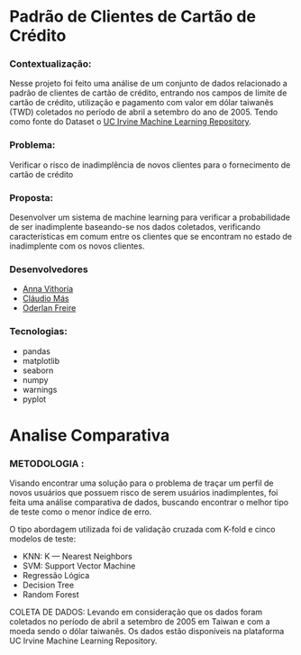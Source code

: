 # Padrão de Clientes de Cartão de Crédito

### Contextualização: 
Nesse projeto  foi feito uma análise de um conjunto de dados relacionado a padrão de clientes de cartão de crédito, entrando nos campos de limite de cartão de crédito, utilização e pagamento com valor em dólar taiwanês (TWD) coletados no período de abril a setembro do ano de 2005. Tendo como fonte do Dataset o [UC Irvine Machine Learning Repository](https://archive.ics.uci.edu/dataset/350/default+of+credit+card+clients).

### Problema: 
Verificar o risco de inadimplência de novos clientes para o fornecimento de cartão de crédito

### Proposta: 
Desenvolver um sistema de machine learning para verificar a probabilidade de ser inadimplente baseando-se nos dados coletados, verificando características em comum entre os clientes que se encontram no estado de inadimplente com os novos clientes.


### Desenvolvedores
 - [Anna Vithoria](https://github.com/AnnaVithoriaMS)
 - [Cláudio Más](https://github.com/claudio-mas)
 - [Oderlan Freire](https://github.com/oderlanfreire)
 
### Tecnologias:
- pandas
- matplotlib
- seaborn
- numpy
- warnings
- pyplot

# Analise Comparativa

### METODOLOGIA : 
Visando encontrar uma solução para o problema de traçar um perfil de novos usuários que possuem risco de serem usuários inadimplentes, foi feita uma análise comparativa de dados, buscando encontrar o melhor tipo de teste como o menor índice de erro.

O tipo abordagem utilizada foi de validação cruzada com K-fold e cinco modelos de teste:
- KNN: K — Nearest Neighbors
- SVM: Support Vector Machine
- Regressão Lógica
- Decision Tree
- Random Forest

COLETA DE DADOS:
Levando em consideração que os dados foram coletados no período de abril a setembro de 2005 em Taiwan e com a moeda sendo o dólar taiwanês. Os dados estão disponíveis na plataforma UC Irvine Machine Learning Repository.